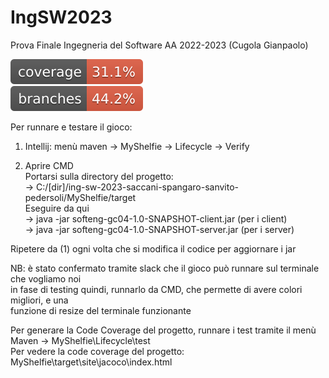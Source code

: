 # IngSW2023
Prova Finale Ingegneria del Software AA 2022-2023 (Cugola Gianpaolo)

![Coverage](.github/badges/jacoco.svg)  
![Branches](.github/badges/branches.svg)  

Per runnare e testare il gioco:  
1. Intellij: menù maven -> MyShelfie -> Lifecycle -> Verify  
  
2. Aprire CMD    
   Portarsi sulla directory del progetto:   
   -> C:/[dir]/ing-sw-2023-saccani-spangaro-sanvito-pedersoli/MyShelfie/target  
   Eseguire da qui  
   -> java -jar softeng-gc04-1.0-SNAPSHOT-client.jar (per i client)  
   -> java -jar softeng-gc04-1.0-SNAPSHOT-server.jar (per i server)  
   
Ripetere da (1) ogni volta che si modifica il codice per aggiornare i jar  

NB: è stato confermato tramite slack che il gioco può runnare sul terminale che vogliamo noi  
    in fase di testing quindi, runnarlo da CMD, che permette di avere colori migliori, e una   
    funzione di resize del terminale funzionante
      
      
Per generare la Code Coverage del progetto, runnare i test tramite il menù Maven -> MyShelfie\Lifecycle\test  
Per vedere la code coverage del progetto: MyShelfie\target\site\jacoco\index.html  
